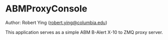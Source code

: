 ABMProxyConsole
===============

Author: Robert Ying (robert.ying@columbia.edu)

This application serves as a simple ABM B-Alert X-10 to ZMQ proxy server.
